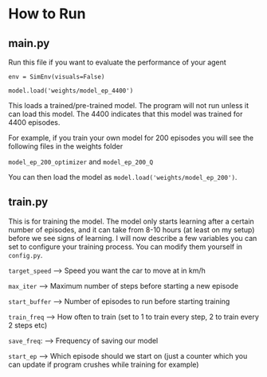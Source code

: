 # How to Run


## main.py
Run this file if you want to evaluate the performance of your agent
```
env = SimEnv(visuals=False)
```


```
model.load('weights/model_ep_4400')
```

This loads a trained/pre-trained model. The program will not run unless it can load this model.
The 4400 indicates that this model was trained for 4400 episodes.

For example, if you train your own model for 200 episodes you will see the following files in the weights folder

`model_ep_200_optimizer` and `model_ep_200_Q`

You can then load the model as `model.load('weights/model_ep_200')`. 

## train.py
This is for training the model. The model only starts learning after a certain number of episodes, and it can take from 8-10 hours (at least on my setup) before we see signs of learning. I will now describe a few variables you can set to configure your training process. You can modify them yourself in `config.py`.

`target_speed` --> Speed you want the car to move at in km/h

`max_iter` --> Maximum number of steps before starting a new episode

`start_buffer` --> Number of episodes to run before starting training

`train_freq` --> How often to train (set to 1 to train every step, 2 to train every 2 steps etc)

`save_freq`: --> Frequency of saving our model

`start_ep` --> Which episode should we start on (just a counter which you can update if program crushes while training for example)
